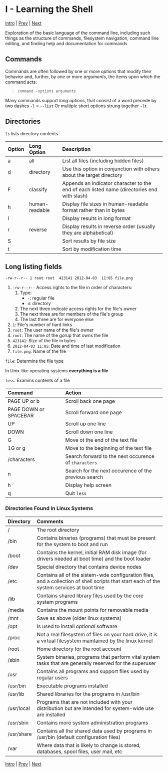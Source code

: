 # I - Learning the Shell

[Intro](../Intro.md) | [Prev](../Intro.md) | [Next](ManipulatingFilesAndDirectories.md)

Exploration of the basic language of the command line, including such things as the structure of commands, filesystem navigation, command line editing, and finding help and documentation for commands

## Commands

Commands are often followed by one or more *options* that modify their behavior and, further, by one or more *arguments*, the items upon which the command acts:

> `command -options arguments`

Many commands support *long options*, that consist of a word precede by two dashes `-l` = `--list`
Or multiple short options strung together `-lt`

## Directories

`ls` lists directory contents

| Option | Long Option | Description |
|:-------|:------------|:------------|
| a      | all         | List all files (including hidden files) |
| d      | directory   | Use this option in conjunction with others about the target directory |
| F      | classify    | Appends an indicator character to the end of each listed name (directories end with slash) |
| h      | human-readable | Display file sizes in human-readable format rather than in bytes |
| l      |             | Display results in long format |
| r      | reverse     | Display results in reverse order (usually they are alphabetical) |
| S      |             | Sort results by file size |
| t      |             | Sort by modification time |

## Long listing fields

`-rw-r--r-- 1 root root  423141 2012-04-03  11:05 file.png`

1. `-rw-r--r--`
    Access rights to the file in order of characters:
    1. Type:
        - `-`: regular file
        - `d`: directory
    2. The next three indicate access rights for the file's owner
    3. The next three are for members of the file's group
    4. The last three are for everyone else
2. `1`: File's number of hard links
3. `root`: The user name of the file's owner
4. `root`: The name of the gorup that owns the file
5. `423141`: Size of the file in bytes
6. `2012-04-03 11:05`: Date and time of last modification
7. `file.png`: Name of the file

`file`: Determins the file type

In Unix-like operating systems **everything is a file**

`less`: Examins contents of a file

| Command       | Action |
|:--------------|:-------|
| PAGE UP or b  | Scroll back one page |
| PAGE DOWN or SPACEBAR | Scroll forward one page |
| UP            | Scroll up one line |
| DOWN          | Scroll down one line |
| G             | Move ot the end of the text file |
| 1G or g       | Move to the beginning of the text file |
| /characters   | Search forward to the next occurence of `characters` |
| n             | Search for the next occurence of the previous search |
| h             | Display help screen |
| q             | Quit `less` |

### Directories Found in Linux Systems

| Directory | Comments |
|:----------|:---------|
| /         | The root directory |
| /bin      | Contains binaries (programs) that must be present for the system to boot and run |
| /boot     | Contains the kernel, initial RAM disk image (for drivers needed at boot time) and the boot loader |
| /dev      | Special directory that contains device nodes |
| /etc      | Contains all of the sistem-wde configuration files, and a collection of shell scripts that start each of the system services at boot time |
| /lib      | Contains shared library files used by the core system programs |
| /media    | Contains the mount points for removable media |
| /mnt      | Save as above (older linux systems) |
| /opt      | Is used to install *optional* software |
| /proc     | Not a real filesystem of files on your hard drive, it is a virtual filesystem maintained by the linux kernel |
| /root     | Home directory for the root account |
| /sbin     | System binaries, programs that perform vital system tasks that are generally reserved for the superuser |
| /usr      | Contains all programs and support files used by regular users |
| /usr/bin  | Executable programs installed |
| /usr/lib  | Shared libraries for the programs in /usr/bin |
| /usr/local | Programs that are not included with your distribution but are intended for system-wide use are installed |
| /usr/sbin | Contains more system administration programs |
| /usr/share | Contains all the shared data used by programs in /usr/bin (default configuration files) |
| /var      | Where data that is likely to change is stored, databases, spool files, user mail, etc |

[Intro](../Intro.md) | [Prev](../Intro.md) | [Next](ManipulatingFilesAndDirectories.md)
